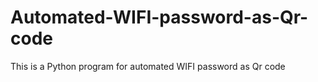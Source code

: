# Automated-WIFI-password-as-Qr-code
This is a Python program for automated WIFI password as Qr code
